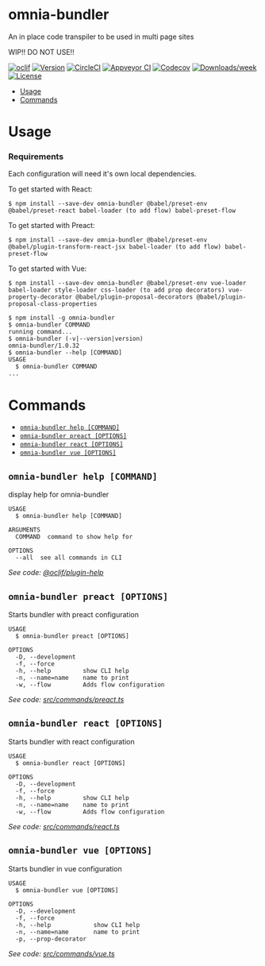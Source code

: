 omnia-bundler
=============

An in place code transpiler to be used in multi page sites

WIP!! DO NOT USE!!

[![oclif](https://img.shields.io/badge/cli-oclif-brightgreen.svg)](https://oclif.io)
[![Version](https://img.shields.io/npm/v/omnia-bundler.svg)](https://npmjs.org/package/omnia-bundler)
[![CircleCI](https://circleci.com/gh/node-cli/omnia-bundler/tree/master.svg?style=shield)](https://circleci.com/gh/node-cli/omnia-bundler/tree/master)
[![Appveyor CI](https://ci.appveyor.com/api/projects/status/github/node-cli/omnia-bundler?branch=master&svg=true)](https://ci.appveyor.com/project/node-cli/omnia-bundler/branch/master)
[![Codecov](https://codecov.io/gh/node-cli/omnia-bundler/branch/master/graph/badge.svg)](https://codecov.io/gh/node-cli/omnia-bundler)
[![Downloads/week](https://img.shields.io/npm/dw/omnia-bundler.svg)](https://npmjs.org/package/omnia-bundler)
[![License](https://img.shields.io/npm/l/omnia-bundler.svg)](https://github.com/node-cli/omnia-bundler/blob/master/package.json)

<!-- toc -->
* [Usage](#usage)
* [Commands](#commands)
<!-- tocstop -->
# Usage

### Requirements

Each configuration will need it's own local dependencies.

To get started with React:
```
$ npm install --save-dev omnia-bundler @babel/preset-env @babel/preset-react babel-loader (to add flow) babel-preset-flow 
```

To get started with Preact:
```
$ npm install --save-dev omnia-bundler @babel/preset-env @babel/plugin-transform-react-jsx babel-loader (to add flow) babel-preset-flow 
```

To get started with Vue:
```
$ npm install --save-dev omnia-bundler @babel/preset-env vue-loader babel-loader style-loader css-loader (to add prop decorators) vue-property-decorator @babel/plugin-proposal-decorators @babel/plugin-proposal-class-properties 
```

<!-- usage -->
```sh-session
$ npm install -g omnia-bundler
$ omnia-bundler COMMAND
running command...
$ omnia-bundler (-v|--version|version)
omnia-bundler/1.0.32
$ omnia-bundler --help [COMMAND]
USAGE
  $ omnia-bundler COMMAND
...
```
<!-- usagestop -->
# Commands
<!-- commands -->
* [`omnia-bundler help [COMMAND]`](#omnia-bundler-help-command)
* [`omnia-bundler preact [OPTIONS]`](#omnia-bundler-preact-options)
* [`omnia-bundler react [OPTIONS]`](#omnia-bundler-react-options)
* [`omnia-bundler vue [OPTIONS]`](#omnia-bundler-vue-options)

## `omnia-bundler help [COMMAND]`

display help for omnia-bundler

```
USAGE
  $ omnia-bundler help [COMMAND]

ARGUMENTS
  COMMAND  command to show help for

OPTIONS
  --all  see all commands in CLI
```

_See code: [@oclif/plugin-help](https://github.com/oclif/plugin-help/blob/v2.1.1/src/commands/help.ts)_

## `omnia-bundler preact [OPTIONS]`

Starts bundler with preact configuration

```
USAGE
  $ omnia-bundler preact [OPTIONS]

OPTIONS
  -D, --development
  -f, --force
  -h, --help         show CLI help
  -n, --name=name    name to print
  -w, --flow         Adds flow configuration
```

_See code: [src/commands/preact.ts](https://github.com/node-cli/omnia-bundler/blob/v1.0.32/src/commands/preact.ts)_

## `omnia-bundler react [OPTIONS]`

Starts bundler with react configuration

```
USAGE
  $ omnia-bundler react [OPTIONS]

OPTIONS
  -D, --development
  -f, --force
  -h, --help         show CLI help
  -n, --name=name    name to print
  -w, --flow         Adds flow configuration
```

_See code: [src/commands/react.ts](https://github.com/node-cli/omnia-bundler/blob/v1.0.32/src/commands/react.ts)_

## `omnia-bundler vue [OPTIONS]`

Starts bundler in vue configuration

```
USAGE
  $ omnia-bundler vue [OPTIONS]

OPTIONS
  -D, --development
  -f, --force
  -h, --help            show CLI help
  -n, --name=name       name to print
  -p, --prop-decorator
```

_See code: [src/commands/vue.ts](https://github.com/node-cli/omnia-bundler/blob/v1.0.32/src/commands/vue.ts)_
<!-- commandsstop -->
